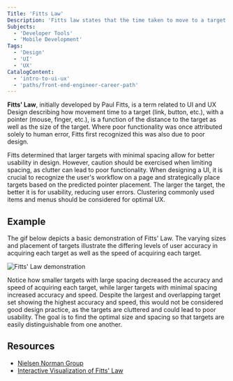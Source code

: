 ```yaml
---
Title: 'Fitts Law'
Description: 'Fitts law states that the time taken to move to a target is determined by both the distance to the target and the size of the target.'
Subjects:
  - 'Developer Tools'
  - 'Mobile Development'
Tags:
  - 'Design'
  - 'UI'
  - 'UX'
CatalogContent:
  - 'intro-to-ui-ux'
  - 'paths/front-end-engineer-career-path'
---
```


**Fitts' Law**, initially developed by Paul Fitts, is a term related to UI and UX Design describing how movement time to a target (link, button, etc.), with a pointer (mouse, finger, etc.), is a function of the distance to the target as well as the size of the target. Where poor functionality was once attributed solely to human error, Fitts first recognized this was also due to poor design.

Fitts determined that larger targets with minimal spacing allow for better usability in design. However, caution should be exercised when limiting spacing, as clutter can lead to poor functionality. When designing a UI, it is crucial to recognize the user's workflow on a page and strategically place targets based on the predicted pointer placement. The larger the target, the better it is for usability, reducing user errors. Clustering commonly used items and menus should be considered for optimal UX.

## Example

The gif below depicts a basic demonstration of Fitts' Law. The varying sizes and placement of targets illustrate the differing levels of user accuracy in acquiring each target as well as the speed of acquiring each target.

![Fitts' Law demonstration](https://raw.githubusercontent.com/Codecademy/docs/main/media/fitts-law.gif)

Notice how smaller targets with large spacing decreased the accuracy and speed of acquiring each target, while larger targets with minimal spacing increased accuracy and speed. Despite the largest and overlapping target set showing the highest accuracy and speed, this would not be considered good design practice, as the targets are cluttered and could lead to poor usability. The goal is to find the optimal size and spacing so that targets are easily distinguishable from one another.

## Resources

- [Nielsen Norman Group](https://www.nngroup.com/articles/fitts-law/)
- [Interactive Visualization of Fitts' Law](http://simonwallner.at/ext/fitts/)

